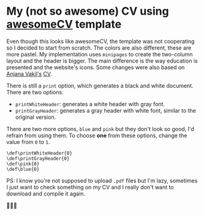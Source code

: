 # My (not so awesome) CV using [awesomeCV](https://github.com/posquit0/Awesome-CV) template

Even though this looks like awesomeCV, the template was not cooperating so I decided to 
start from scratch. The colors are also different, these are more pastel. My implementation 
uses `minipages` to create the two-column layout and the header is bigger. The main difference 
is the way education is presented and the website's icons. Some changes were also based on 
[Anjana Vakil's](https://github.com/vakila) [CV](https://vakila.github.io/pdf/Vakil-Resume.pdf). 

There is still a `print` option, which generates a black and white document. There are 
two options:

* `printWhiteHeader`: generates a white header with gray font. 
* `printGrayHeader`: generates a gray header with white font, similar to the original version. 

There are two more options, `blue` and `pink` but they don't look so good, I'd refrain from 
using them. To choose **one** from these options, change the value from `0` to `1`. 

    \def\printWhiteHeader{0}
    \def\printGrayHeader{0}
    \def\pink{0}
    \def\blue{0}

PS: I know you're not supposed to upload `.pdf` files but I'm lazy, sometimes I just want 
to check something on my CV and I really don't want to download and compile it again. 

:blue_heart::blue_heart::blue_heart:
